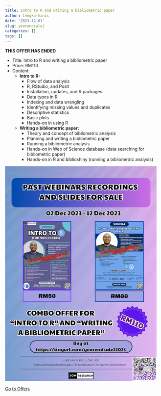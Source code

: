 ```yaml
---
title: Intro to R and writing a bibliometric paper
author: tengku-hanis
date: '2023-12-01'
slug: yearendsale2
categories: []
tags: []
---
```


**THIS OFFER HAS ENDED**

- Title: Intro to R and writing a bibliometric paper
- Price: RM110
- Content:
    - **Intro to R:**
        - Flow of data analysis
        - R, RStudio, and Posit
        - Installation, updates, and R packages
        - Data types in R
        - Indexing and data wrangling
        - Identifying missing values and duplicates
        - Descriptive statistics
        - Basic plots
        - Hands-on in using R
    - **Writing a bibliometric paper:**
        - Theory and concept of bibliometric analysis
        - Planning and writing a bibliometric paper
        - Running a bibliometric analysis
        - Hands-on in Web of Science database (data searching for bibliometric paper)
        - Hands-on in R and biblioshiny (running a bibliometric analysis)
    
![](images/Yearendsale2_2023_35percent.png)

[Go to Offers](https://jomresearch.netlify.app/offers/)
